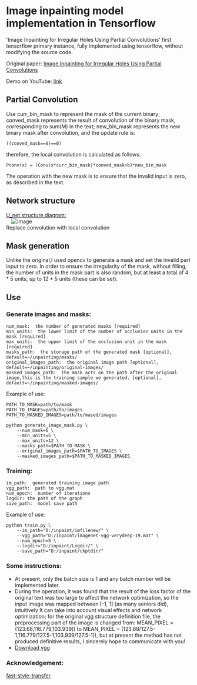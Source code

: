 # Image inpainting model implementation in Tensorflow
'Image Inpainting for Irregular Holes Using Partial Convolutions' first tensorflow primary instance, fully implemented using tensorflow, without modifying the source code.<br>

Original paper: [Image Inpainting for Irregular Holes Using Partial Convolutions](https://arxiv.org/pdf/1804.07723.pdf)

Demo on YouTube: [link](https://www.youtube.com/watch?v=gg0F5JjKmhA)
## Partial Convolution
Use curr_bin_mask to represent the mask of the current binary; conved_mask represents the result of convolution of the binary mask, corresponding to sum(M) in the text; new_bin_mask represents the new binary mask after convolution, and the update rule is:
```
((conved_mask==0)==0) 
```
therefore, the local convolution is calculated as follows:
```
Pconv(x) = (Conv(x*curr_bin_mask)*conved_mask+b)*new_bin_mask
```

The operation with the new mask is to ensure that the invalid input is zero, as described in the text.

## Network structure
[U_net structure diagram:](https://arxiv.org/abs/1411.4038)<br>&#8195;![image](https://github.com/Rongpeng-Lin/PConv_in_tf/blob/master/U_net/u_net_Struct.png)<br>Replace convolution with local convolution<br>
## Mask generation
Unlike the original,I used opencv to generate a mask and set the invalid part input to zero. In order to ensure the irregularity of the mask, without filling, the number of units in the mask part is also random, but at least a total of 4 * 5 units, up to 12 * 5 units (these can be set).<br>
## Use
### Generate images and masks:
```
num_mask:  the number of generated masks [required]
min_units:  the lower limit of the number of occlusion units in the mask [required]
max_units:  the upper limit of the occlusion unit in the mask [required]
masks_path:  the storage path of the generated mask [optional], default=~/inpainting/masks/
original_images_path:  the original image path [optional], default=~/inpainting/original-images/
masked_images_path:  The mask acts on the path after the original image,this is the training sample we generated. [optional], default=~/inpainting/masked-images/
```
Example of use:
```
PATH_TO_MASK=path/to/mask
PATH_TO_IMAGES=path/to/images
PATH_TO_MASKED_IMAGES=path/to/mased/images

python generate_image_mask.py \
    --num_mask=6 \
    --min_units=5 \
    --max_units=12 \
    --masks_path=$PATH_TO_MASK \
    --original_images_path=$PATH_TO_IMAGES \
    --masked_images_path=$PATH_TO_MASKED_IMAGES
```
### Training:
```
im_path:  generated training image path
vgg_path:  path to vgg.mat
num_epoch:  number of iterations
logdir: the path of the graph
save_path:  model save path
```

Example of use:

```
python train.py \
    --im_path="D:/inpaint/imfilenew/" \
    --vgg_path="D:/inpaint/imagenet-vgg-verydeep-19.mat" \
    --num_epoch=5 \
    --logdir="D:/inpaint/Logdir/" \
    --save_path="D:/inpaint/ckptdir/"
```

### Some instructions:
* At present, only the batch size is 1 and any batch number will be implemented later.
* During the operation, it was found that the result of the loss factor of the original text was too large to affect the network optimization, so the input image was mapped between [-1, 1] (as many seniors did), intuitively It can take into account visual effects and network optimization; for the original vgg structure definition file, the preprocessing part of the image is changed from: MEAN_PIXEL = (123.68,116.779,103.939]) to MEAN_PIXEL = (123.68/127.5-1,116.779/127.5-1,103.939/127.5-1]), but at present the method has not produced definitive results, I sincerely hope to communicate with you!
* [Download vgg](http://www.vlfeat.org/matconvnet/models/beta16/imagenet-vgg-verydeep-19.mat)<br>
### Acknowledgement:
[fast-style-transfer](https://github.com/lengstrom/fast-style-transfer)
